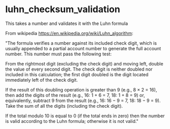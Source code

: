 # luhn_checksum_validation
This takes a number  and validates it with the Luhn formula

From wikipedia https://en.wikipedia.org/wiki/Luhn_algorithm:

"The formula verifies a number against its included check digit, which is usually appended to a partial account number to generate the full account number. This number must pass the following test:

From the rightmost digit (excluding the check digit) and moving left, double the value of every second digit. 
The check digit is neither doubled nor included in this calculation; the first digit doubled is the digit located immediately left of the check digit. 

If the result of this doubling operation is greater than 9 (e.g., 8 × 2 = 16), then add the digits of the result (e.g., 16: 1 + 6 = 7, 18: 1 + 8 = 9) or, equivalently, subtract 9 from the result (e.g., 16: 16 − 9 = 7, 18: 18 − 9 = 9).
Take the sum of all the digits (including the check digit).

If the total modulo 10 is equal to 0 (if the total ends in zero) then the number is valid according to the Luhn formula; otherwise it is not valid."

